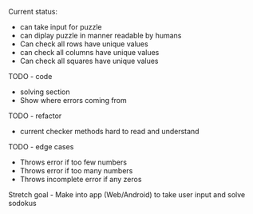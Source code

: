 
Current status:
 - can take input for puzzle
 - can diplay puzzle in manner readable by humans
 - Can check all rows have unique values
 - can check all columns have unique values
 - Can check all squares have unique values

TODO - code
- solving section
- Show where errors coming from

TODO - refactor
- current checker methods hard to read and understand
  
TODO - edge cases
- Throws error if too few numbers
- Throws error if too many numbers
- Throws incomplete error if any zeros
  
Stretch goal - Make into app (Web/Android) to take user input and solve sodokus

